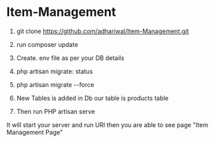 # Item-Management
1) git clone https://github.com/adhariwal/Item-Management.git

2) run composer update 

3) Create. env file as per your DB details

4) php artisan migrate: status

5) php artisan migrate --force

6) New Tables is added in Db our table is products table

7) Then run PHP artisan serve

It will start your server and run URl then you are able to see page "Item Management Page"
